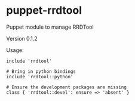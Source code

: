 puppet-rrdtool
==============

Puppet module to manage RRDTool

Version 0.1.2

Usage:

    include 'rrdtool'

    # Bring in python bindings
    include 'rrdtool::python'

    # Ensure the development packages are missing
    class { 'rrdtool::devel': ensure => 'absent' }
